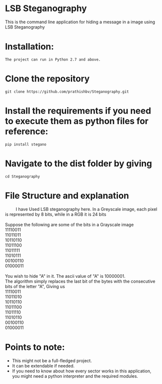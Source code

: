 # LSB Steganography

This is the command line application for hiding a message in a image using LSB Steganography

# Installation:
	The project can run in Python 2.7 and above.
	
# Clone the repository
```
git clone https://github.com/prathishbv/Steganography.git
```

# Install the requirements if you need to  execute them as python files for reference:
```
pip install stegano
```

# Navigate to the dist folder by giving
```
cd Steganography
```

# File Structure and explanation 
&nbsp;&nbsp;&nbsp;&nbsp;&nbsp;&nbsp;&nbsp;&nbsp; I have Used LSB steganography here. In a Greyscale image, each pixel is represented by 8 bits, while in a RGB it is 24 bits
<br /><br />
Suppose the following are some of the bits in a Grayscale image
<br />
11110011<br />
11011011<br />
10110110<br />
11011100<br />
11011111<br />
11010111<br />
00100110<br />
01000011<br />
<br />
You wish to hide "A" in it. The ascii value of "A" is 10000001.<br />
The algorithm simply replaces the last bit of the bytes with the consecutive bits of the letter "A", Giving us
<br />
11110011<br />
11011010<br />
10110110<br />
11011100<br />
11011110<br />
11010110<br />
00100110<br />
01000011<br />


# Points to note:
- This might not be a full-fledged project.
- It can be extendable if needed.
- If you need to know about how every sector works in this application, you might need a python interpreter and the required modules.


